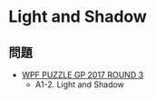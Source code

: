 # Light and Shadow

## 問題
- [WPF PUZZLE GP 2017 ROUND 3](../questions/wpfpgp2017-3.md)
	- A1-2. Light and Shadow
